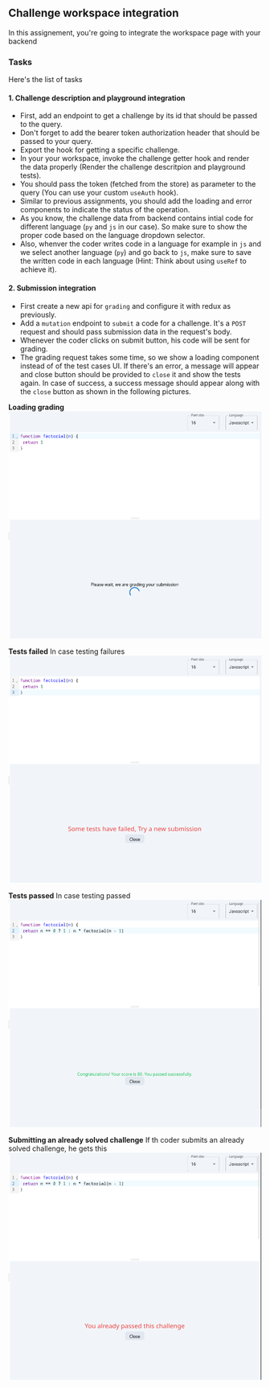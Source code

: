 ## Challenge workspace integration
In this assignement, you're going to integrate the workspace page with your backend


### Tasks
Here's the list of tasks

#### 1. Challenge description and playground integration

- First, add an endpoint to get a challenge by its id that should be passed to the query.
- Don't forget to add the bearer token authorization header that should be passed to your query.
- Export the hook for getting a specific challenge.
- In your your workspace, invoke the challenge getter hook and render the data properly (Render the challenge descritpion and playground tests).
- You should pass the token (fetched from the store) as parameter to the query (You can use your custom `useAuth` hook).
- Similar to previous assignments, you should add the loading and error components to indicate the status of the operation.
- As you know, the challenge data from backend contains intial code for different language (`py` and `js` in our case). So make sure to show the proper code based on the language dropdown selector.
- Also, whenver the coder writes code in a language for example in `js` and we select another language (`py`) and go back to `js`, make sure to save the written code in each language (Hint: Think about using `useRef` to achieve it).

#### 2. Submission integration
- First create a new api for `grading` and configure it with redux as previously.
- Add a `mutation` endpoint to `submit` a code for a challenge. It's a `POST` request and should pass submission data in the request's body.
- Whenever the coder clicks on submit button, his code will be sent for grading.
- The grading request takes some time, so we show a loading component instead of of the test cases UI. If there's an error, a message will appear and close button should be provided to `close` it and show the tests again. In case of success, a success message should appear along with the `close` button as shown in the following pictures.

**Loading grading**
![grading submission](./images/integration/grading-loading.png)

**Tests failed**
In case testing failures
![grading submission](./images/integration/grading-failure.png)

**Tests passed**
In case testing passed
![grading submission](./images/integration/grading-success.png)

**Submitting an already solved challenge**
If th coder submits an already solved challenge, he gets this
![grading submission](./images/integration/grading-existing.png)

